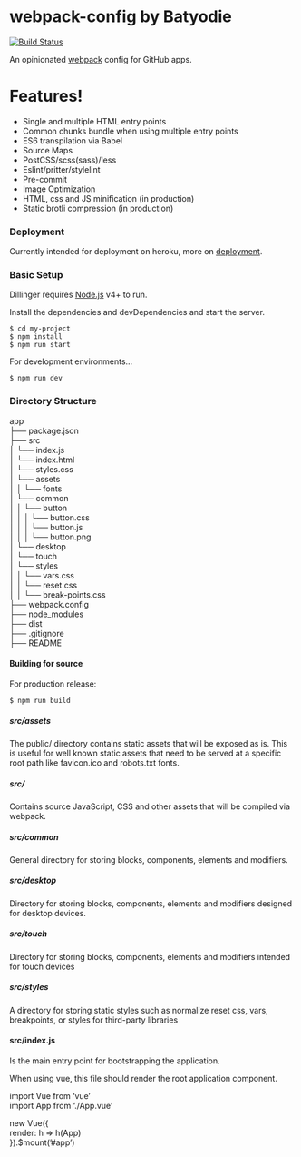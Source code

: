 <h1 class="code-line" data-line-start=0 data-line-end=1 ><a id="webpackconfig_by_Batyodie_0"></a>webpack-config by Batyodie</h1>
<p class="has-line-data" data-line-start="2" data-line-end="3"><a href="http://github.com/batyodie"><img src="https://travis-ci.org/joemccann/dillinger.svg?branch=master" alt="Build Status"></a></p>
<p class="has-line-data" data-line-start="4" data-line-end="5">An opinionated <a href="https://webpack.js.org/">webpack</a> config for GitHub apps.</p>
<h1 class="code-line" data-line-start=6 data-line-end=7 ><a id="Features_6"></a>Features!</h1>
<ul>
<li class="has-line-data" data-line-start="8" data-line-end="9">Single and multiple HTML entry points</li>
<li class="has-line-data" data-line-start="9" data-line-end="10">Common chunks bundle when using multiple entry points</li>
<li class="has-line-data" data-line-start="10" data-line-end="11">ES6 transpilation via Babel</li>
<li class="has-line-data" data-line-start="11" data-line-end="12">Source Maps</li>
<li class="has-line-data" data-line-start="12" data-line-end="13">PostCSS/scss(sass)/less</li>
<li class="has-line-data" data-line-start="13" data-line-end="14">Eslint/pritter/stylelint</li>
<li class="has-line-data" data-line-start="14" data-line-end="15">Pre-commit</li>
<li class="has-line-data" data-line-start="15" data-line-end="16">Image Optimization</li>
<li class="has-line-data" data-line-start="16" data-line-end="17">HTML, css and JS minification (in production)</li>
<li class="has-line-data" data-line-start="17" data-line-end="18">Static brotli compression (in production)</li>
</ul>
<h3 class="code-line" data-line-start=23 data-line-end=24 ><a id="Deployment_23"></a>Deployment</h3>
<p class="has-line-data" data-line-start="25" data-line-end="26">Currently intended for deployment on heroku, more on <a href="https://medium.com/devschacht/%D0%BA%D0%B0%D0%BA-%D1%80%D0%B0%D0%B7%D0%BC%D0%B5%D1%81%D1%82%D0%B8%D1%82%D1%8C-vue-app-%D0%BD%D0%B0-heroku-29a3102a9c2d">deployment</a>.</p>
<h3 class="code-line" data-line-start=27 data-line-end=28 ><a id="Basic_Setup_27"></a>Basic Setup</h3>
<p class="has-line-data" data-line-start="29" data-line-end="30">Dillinger requires <a href="https://nodejs.org/">Node.js</a> v4+ to run.</p>
<p class="has-line-data" data-line-start="31" data-line-end="32">Install the dependencies and devDependencies and start the server.</p>
<pre><code class="has-line-data" data-line-start="34" data-line-end="38" class="language-sh">$ <span class="hljs-built_in">cd</span> my-project
$ npm install 
$ npm run start
</code></pre>
<p class="has-line-data" data-line-start="39" data-line-end="40">For development environments…</p>
<pre><code class="has-line-data" data-line-start="42" data-line-end="44" class="language-sh">$ npm run dev
</code></pre>
<h3 class="code-line" data-line-start=45 data-line-end=46 ><a id="Directory_Structure_45"></a>Directory Structure</h3>
<p class="has-line-data" data-line-start="47" data-line-end="71">app<br>
├──  package.json<br>
├── src<br>
│     └──  index.js<br>
│     └──  index.html<br>
│     └──  styles.css<br>
│     └──  assets<br>
│       │      └──   fonts<br>
│     └──  common<br>
│       │      └──   button<br>
│       │       │      └──   button.css<br>
│       │       │      └──   button.js<br>
│       │       │      └──   button.png<br>
│     └──  desktop<br>
│     └──  touch<br>
│     └──  styles<br>
│       │      └──   vars.css<br>
│       │      └──   reset.css<br>
│       │      └──   break-points.css<br>
├──  webpack.config<br>
├──  node_modules<br>
├──  dist<br>
├──  .gitignore<br>
├──  README</p>
<h4 class="code-line" data-line-start=72 data-line-end=73 ><a id="Building_for_source_72"></a>Building for source</h4>
<p class="has-line-data" data-line-start="73" data-line-end="74">For production release:</p>
<pre><code class="has-line-data" data-line-start="75" data-line-end="77" class="language-sh">$ npm run build 
</code></pre>
<h5 class="code-line" data-line-start=77 data-line-end=78 ><a id="srcassets_77"></a>src/assets</h5>
<p class="has-line-data" data-line-start="78" data-line-end="79">The public/ directory contains static assets that will be exposed as is. This is useful for well known static assets that need to be served at a specific root path like favicon.ico and robots.txt fonts.</p>
<h5 class="code-line" data-line-start=80 data-line-end=81 ><a id="src_80"></a>src/</h5>
<p class="has-line-data" data-line-start="81" data-line-end="82">Contains source JavaScript, CSS and other assets that will be compiled via webpack.</p>
<h5 class="code-line" data-line-start=83 data-line-end=84 ><a id="srccommon_83"></a>src/common</h5>
<p class="has-line-data" data-line-start="84" data-line-end="85">General directory for storing blocks, components, elements and modifiers.</p>
<h5 class="code-line" data-line-start=86 data-line-end=87 ><a id="srcdesktop_86"></a>src/desktop</h5>
<p class="has-line-data" data-line-start="87" data-line-end="88">Directory for storing blocks, components, elements and modifiers designed for desktop devices.</p>
<h5 class="code-line" data-line-start=89 data-line-end=90 ><a id="srctouch_89"></a>src/touch</h5>
<p class="has-line-data" data-line-start="90" data-line-end="91">Directory for storing blocks, components, elements and modifiers intended for touch devices</p>
<h5 class="code-line" data-line-start=92 data-line-end=93 ><a id="srcstyles_92"></a>src/styles</h5>
<p class="has-line-data" data-line-start="93" data-line-end="95">A directory for storing static styles such as normalize reset css, vars,<br>
breakpoints, or styles for third-party libraries</p>
<h4 class="code-line" data-line-start=95 data-line-end=96 ><a id="srcindexjs_95"></a>src/index.js</h4>
<p class="has-line-data" data-line-start="96" data-line-end="97">Is the main entry point for bootstrapping the application.</p>
<p class="has-line-data" data-line-start="98" data-line-end="99">When using vue, this file should render the root application component.</p>
<p class="has-line-data" data-line-start="100" data-line-end="102">import Vue from ‘vue’<br>
import App from ‘./App.vue’</p>
<p class="has-line-data" data-line-start="103" data-line-end="106">new Vue({<br>
render: h =&gt; h(App)<br>
}).$mount(’#app’)</p>
